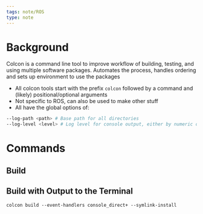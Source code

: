 ```yaml
---
tags: note/ROS
type: note
---
```

# Background
Colcon is a command line tool to improve workflow of building, testing, and using multiple software packages. Automates the process, handles ordering and sets up environment to use the packages
- All colcon tools start with the prefix `colcon` followed by a command and (likely) positional/optional arguments
- Not specific to ROS, can also be used to make other stuff
- All have the global options of:
```bash
--log-path <path> # Base path for all directories
--log-level <level> # Log level for console output, either by numeric or string value
```

# Commands
## Build

## Build with Output to the Terminal
```shell
colcon build --event-handlers console_direct+ --symlink-install
```